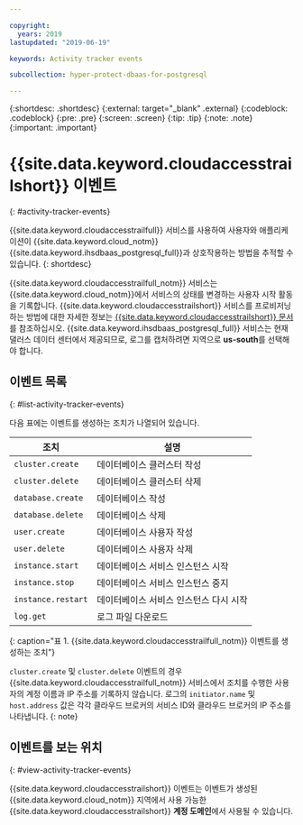 ```yaml
---

copyright:
  years: 2019
lastupdated: "2019-06-19"

keywords: Activity tracker events

subcollection: hyper-protect-dbaas-for-postgresql

---
```


{:shortdesc: .shortdesc}
{:external: target="_blank" .external}
{:codeblock: .codeblock}
{:pre: .pre}
{:screen: .screen}
{:tip: .tip}
{:note: .note}
{:important: .important}

# {{site.data.keyword.cloudaccesstrailshort}} 이벤트
{: #activity-tracker-events}

{{site.data.keyword.cloudaccesstrailfull}} 서비스를 사용하여 사용자와 애플리케이션이 {{site.data.keyword.cloud_notm}} {{site.data.keyword.ihsdbaas_postgresql_full}}과 상호작용하는 방법을 추적할 수 있습니다.
{: shortdesc}

{{site.data.keyword.cloudaccesstrailfull_notm}} 서비스는 {{site.data.keyword.cloud_notm}}에서 서비스의 상태를 변경하는 사용자 시작 활동을 기록합니다. {{site.data.keyword.cloudaccesstrailshort}} 서비스를 프로비저닝하는 방법에 대한 자세한 정보는 [{{site.data.keyword.cloudaccesstrailshort}} 문서](/docs/services/Activity-Tracker-with-LogDNA?topic=logdnaat-getting-started)를 참조하십시오. {{site.data.keyword.ihsdbaas_postgresql_full}} 서비스는 현재 댈러스 데이터 센터에서 제공되므로, 로그를 캡처하려면 지역으로 **us-south**를 선택해야 합니다.

## 이벤트 목록
{: #list-activity-tracker-events}

다음 표에는 이벤트를 생성하는 조치가 나열되어 있습니다.

| 조치                 |설명                               |
| ---------------------- | ----------------------------------------- |
| `cluster.create` | 데이터베이스 클러스터 작성                 |
| `cluster.delete` | 데이터베이스 클러스터 삭제                 |
| `database.create` | 데이터베이스 작성                  |
| `database.delete` |  데이터베이스 삭제                  |
| `user.create`     | 데이터베이스 사용자 작성                    |
| `user.delete`     | 데이터베이스 사용자 삭제                    |
| `instance.start` | 데이터베이스 서비스 인스턴스 시작         |
| `instance.stop`  | 데이터베이스 서비스 인스턴스 중지          |
| `instance.restart`  | 데이터베이스 서비스 인스턴스 다시 시작          |
| `log.get`       | 로그 파일 다운로드 |
{: caption="표 1. {{site.data.keyword.cloudaccesstrailfull_notm}} 이벤트를 생성하는 조치"}

`cluster.create` 및 `cluster.delete` 이벤트의 경우 {{site.data.keyword.cloudaccesstrailfull_notm}} 서비스에서 조치를 수행한 사용자의 계정 이름과 IP 주소를 기록하지 않습니다. 로그의 `initiator.name` 및 `host.address` 값은 각각 클라우드 브로커의 서비스 ID와 클라우드 브로커의 IP 주소를 나타냅니다.
{: note}

## 이벤트를 보는 위치
{: #view-activity-tracker-events}

<!-- Option 2: Add the following sentence if your service sends events to the account domain. -->

{{site.data.keyword.cloudaccesstrailshort}} 이벤트는 이벤트가 생성된 {{site.data.keyword.cloud_notm}} 지역에서 사용 가능한 {{site.data.keyword.cloudaccesstrailshort}} **계정 도메인**에서 사용될 수 있습니다.
